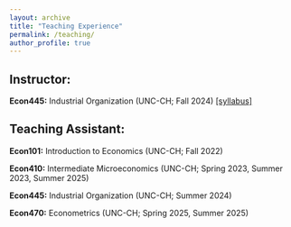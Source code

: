 ```yaml
---
layout: archive
title: "Teaching Experience"
permalink: /teaching/
author_profile: true
---
```


## Instructor:

**Econ445:** Industrial Organization (UNC-CH; Fall 2024) [[syllabus]](/files/capron_econ445_syllabus.pdf)

## Teaching Assistant:

**Econ101:** Introduction to Economics (UNC-CH; Fall 2022)

**Econ410:** Intermediate Microeconomics (UNC-CH; Spring 2023, Summer 2023, Summer 2025)

**Econ445:** Industrial Organization (UNC-CH; Summer 2024)

**Econ470:** Econometrics (UNC-CH; Spring 2025, Summer 2025)
